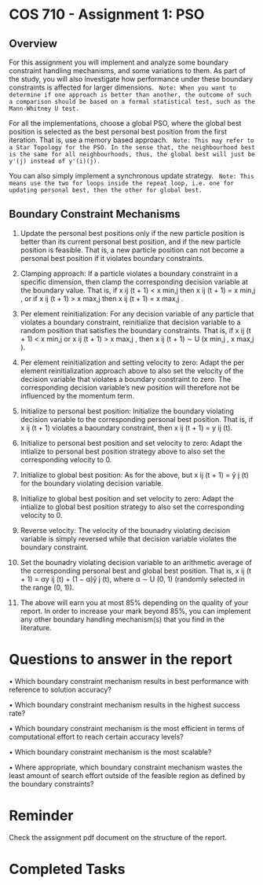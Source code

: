 # COS 710 - Assignment 1: PSO

## Overview
For this assignment you will implement and analyze some boundary constraint handling mechanisms, and some variations to them. As part of the study, you will also investigate how performance under these boundary constraints is affected for larger dimensions. ``` Note: When you want to determine if one approach is better than another, the outcome of such a comparison should be based on a formal statistical test, such as the Mann-Whitney U test.```


For all the implementations, choose a global PSO, where the global best position is selected as the best personal
best position from the first iteration. That is, use a memory based approach. ``` Note: This may refer to a Star Topology for the PSO. In the sense that, the neighbourhood best is the same for all neighbourhoods, thus, the global best will just be y'(j) instead of y'(i)(j).```

You can also simply implement a synchronous update strategy. ``` Note: This means use the two for loops inside the repeat loop, i.e. one for updating personal best, then the other for global best.```

## Boundary Constraint Mechanisms
1. Update the personal best positions only if the new particle position is better than its current personal best position, and if the new particle position is feasible. That is, a new particle position can not become a personal best position if it violates boundary constraints.

2. Clamping approach: If a particle violates a boundary constraint in a specific dimension, then clamp the corresponding decision variable at the boundary value. That is, if x ij (t + 1) < x min,j then x ij (t + 1) = x min,j , or if x ij (t + 1) > x max,j then x ij (t + 1) = x max,j .

3. Per element reinitialization: For any decision variable of any particle that violates a boundary constraint, reinitialize that decision variable to a random position that satisfies the boundary constraints. That is, if x ij (t + 1) < x min,j or x ij (t + 1) > x max,j , then x ij (t + 1) ∼ U (x min,j , x max,j ).

4. Per element reinitialization and setting velocity to zero: Adapt the per element reinitialization approach above to also set the velocity of the decision variable that violates a boundary constraint to zero. The corresponding decision variable’s new position will therefore not be influenced by the momentum term.

5. Initialize to personal best position: Initialize the boundary violating decision variable to the corresponding personal best position. That is, if x ij (t + 1) violates a baoundary constraint, then x ij (t + 1) = y ij (t).

6. Initialize to personal best position and set velocity to zero: Adapt the intialize to personal best position strategy above to also set the corresponding velocity to 0.

7. Initialize to global best position: As for the above, but x ij (t + 1) = ŷ j (t) for the boundary violating decision variable.

8. Initialize to global best position and set velocity to zero: Adapt the intialize to global best position strategy to also set the corresponding velocity to 0.

9. Reverse velocity: The velocity of the bounadry violating decision variable is simply reversed while that decision variable violates the boundary constraint.

10. Set the bounadry violating decision variable to an arithmetic average of the corresponding personal best and global best position. That is, x ij (t + 1) = αy ij (t) + (1 − α)ŷ j (t), where α ∼ U (0, 1) (randomly selected in the range (0, 1)).

11. The above will earn you at most 85% depending on the quality of your report. In order to increase your mark beyond 85%, you can implement any other boundary handling mechanism(s) that you find in the literature.


# Questions to answer in the report
• Which boundary constraint mechanism results in best performance with reference to solution accuracy?

• Which boundary constraint mechanism results in the highest success rate?

• Which boundary constraint mechanism is the most efficient in terms of computational effort to reach certain accuracy levels?

• Which boundary constraint mechanism is the most scalable?

• Where appropriate, which boundary constraint mechanism wastes the least amount of search effort outside of the feasible region as defined by the boundary constraints?

# Reminder
Check the assignment pdf document on the structure of the report.

# Completed Tasks